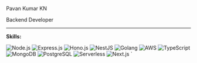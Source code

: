 Pavan Kumar KN

Backend Developer

---

**Skills:**

![Node.js](https://img.shields.io/badge/Node.js-339933?logo=nodedotjs&logoColor=white&style=flat)
![Express.js](https://img.shields.io/badge/Express.js-000000?logo=express&logoColor=white&style=flat)
![Hono.js](https://img.shields.io/badge/Hono.js-ff69b4?logo=javascript&logoColor=white&style=flat)
![NestJS](https://img.shields.io/badge/NestJS-e0234e?logo=nestjs&logoColor=white&style=flat)
![Golang](https://img.shields.io/badge/Go-00ADD8?logo=go&logoColor=white&style=flat)
![AWS](https://img.shields.io/badge/AWS-232F3E?logo=amazonaws&logoColor=white&style=flat)
![TypeScript](https://img.shields.io/badge/TypeScript-3178c6?logo=typescript&logoColor=white&style=flat)
![MongoDB](https://img.shields.io/badge/MongoDB-47A248?logo=mongodb&logoColor=white&style=flat)
![PostgreSQL](https://img.shields.io/badge/PostgreSQL-4169E1?logo=postgresql&logoColor=white&style=flat)
![Serverless](https://img.shields.io/badge/Serverless-FD5750?logo=serverless&logoColor=white&style=flat)
![Next.js](https://img.shields.io/badge/Next.js-000000?logo=nextdotjs&logoColor=white&style=flat)
`